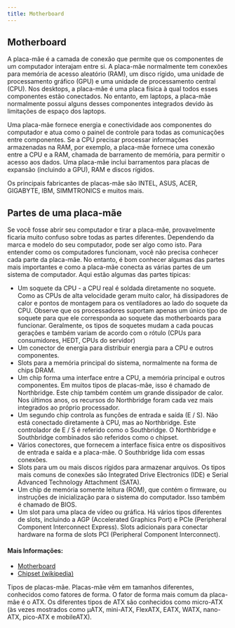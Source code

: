 ```yaml
---
title: Motherboard
---
```

## Motherboard

A placa-mãe é a camada de conexão que permite que os componentes de um computador interajam entre si. A placa-mãe normalmente tem conexões para memória de acesso aleatório (RAM), um disco rígido, uma unidade de processamento gráfico (GPU) e uma unidade de processamento central (CPU). Nos desktops, a placa-mãe é uma placa física à qual todos esses componentes estão conectados. No entanto, em laptops, a placa-mãe normalmente possui alguns desses componentes integrados devido às limitações de espaço dos laptops.

Uma placa-mãe fornece energia e conectividade aos componentes do computador e atua como o painel de controle para todas as comunicações entre componentes. Se a CPU precisar processar informações armazenadas na RAM, por exemplo, a placa-mãe fornece uma conexão entre a CPU e a RAM, chamada de barramento de memória, para permitir o acesso aos dados. Uma placa-mãe inclui barramentos para placas de expansão (incluindo a GPU), RAM e discos rígidos.

Os principais fabricantes de placas-mãe são INTEL, ASUS, ACER, GIGABYTE, IBM, SIMMTRONICS e muitos mais.

## Partes de uma placa-mãe

Se você fosse abrir seu computador e tirar a placa-mãe, provavelmente ficaria muito confuso sobre todas as partes diferentes. Dependendo da marca e modelo do seu computador, pode ser algo como isto. Para entender como os computadores funcionam, você não precisa conhecer cada parte da placa-mãe. No entanto, é bom conhecer algumas das partes mais importantes e como a placa-mãe conecta as várias partes de um sistema de computador. Aqui estão algumas das partes típicas:

*   Um soquete da CPU - a CPU real é soldada diretamente no soquete. Como as CPUs de alta velocidade geram muito calor, há dissipadores de calor e pontos de montagem para os ventiladores ao lado do soquete da CPU. Observe que os processadores suportam apenas um único tipo de soquete para que ele corresponda ao soquete das motherboards para funcionar. Geralmente, os tipos de soquetes mudam a cada poucas gerações e também variam de acordo com o rótulo (CPUs para consumidores, HEDT, CPUs do servidor)
*   Um conector de energia para distribuir energia para a CPU e outros componentes.
*   Slots para a memória principal do sistema, normalmente na forma de chips DRAM.
*   Um chip forma uma interface entre a CPU, a memória principal e outros componentes. Em muitos tipos de placas-mãe, isso é chamado de Northbridge. Este chip também contém um grande dissipador de calor. Nos últimos anos, os recursos do Northbridge foram cada vez mais integrados ao próprio processador.
*   Um segundo chip controla as funções de entrada e saída (E / S). Não está conectado diretamente à CPU, mas ao Northbridge. Este controlador de E / S é referido como o Southbridge. O Northbridge e Southbridge combinados são referidos como o chipset.
*   Vários conectores, que fornecem a interface física entre os dispositivos de entrada e saída e a placa-mãe. O Southbridge lida com essas conexões.
*   Slots para um ou mais discos rígidos para armazenar arquivos. Os tipos mais comuns de conexões são Integrated Drive Electronics (IDE) e Serial Advanced Technology Attachment (SATA).
*   Um chip de memória somente leitura (ROM), que contém o firmware, ou instruções de inicialização para o sistema do computador. Isso também é chamado de BIOS.
*   Um slot para uma placa de vídeo ou gráfica. Há vários tipos diferentes de slots, incluindo a AGP (Accelerated Graphics Port) e PCIe (Peripheral Component Interconnect Express). Slots adicionais para conectar hardware na forma de slots PCI (Peripheral Component Interconnect).

#### Mais Informações:

*   [Motherboard](https://www.computerhope.com/jargon/m/mothboar.htm)
*   [Chipset (wikipedia)](https://en.wikipedia.org/wiki/Chipset)

Tipos de placas-mãe. Placas-mãe vêm em tamanhos diferentes, conhecidos como fatores de forma. O fator de forma mais comum da placa-mãe é o ATX. Os diferentes tipos de ATX são conhecidos como micro-ATX (às vezes mostrados como µATX, mini-ATX, FlexATX, EATX, WATX, nano-ATX, pico-ATX e mobileATX).
